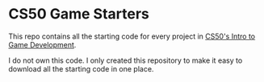 # CS50 Game Starters

This repo contains all the starting code for every project in [CS50's Intro to Game Development](https://cs50.harvard.edu/games/2018/).

I do not own this code. I only created this repository to make it easy to download all the starting code in one place.
